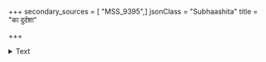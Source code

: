 +++
secondary_sources = [ "MSS_9395",]
jsonClass = "Subhaashita"
title = "का दुर्दशा"

+++

<details><summary>Text</summary>

का दुर्दशा कुपितनिर्दयचित्रगुप्त- वित्रासितस्य जगतो यदि देवि न स्याः।  
त्वं कर्मबन्धनविमोचनधर्मराज- लेखाधिकारपरिशोधनजातपत्री॥
</details>
